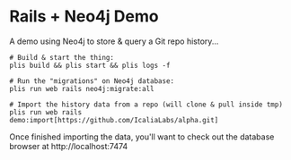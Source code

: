# Rails + Neo4j Demo

A demo using Neo4j to store & query a Git repo history...

```
# Build & start the thing:
plis build && plis start && plis logs -f

# Run the "migrations" on Neo4j database:
plis run web rails neo4j:migrate:all

# Import the history data from a repo (will clone & pull inside tmp)
plis run web rails demo:import[https://github.com/IcaliaLabs/alpha.git]
```

Once finished importing the data, you'll want to check out the database
browser at http://localhost:7474

